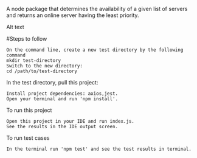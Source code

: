 A node package that determines the availability of a given list of servers and returns an online server having the least priority.

Alt text

#Steps to follow

    On the command line, create a new test directory by the following command
    mkdir test-directory
    Switch to the new directory:
    cd /path/to/test-directory

In the test directory, pull this project:

    Install project dependencies: axios,jest.
    Open your terminal and run 'npm install'.
   
To run this project

    Open this project in your IDE and run index.js.
    See the results in the IDE output screen.

To run test cases

    In the terminal run 'npm test' and see the test results in terminal.
